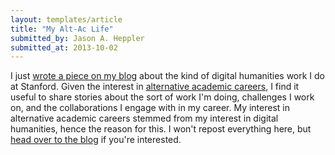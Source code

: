 ```yaml
---
layout: templates/article
title: "My Alt-Ac Life"
submitted_by: Jason A. Heppler
submitted_at: 2013-10-02
---
```


I just [wrote a piece on my blog](http://jasonheppler.org/2013/10/02/my-alt-ac-life.html) about the kind of digital humanities work I do at Stanford. Given the interest in [alternative academic careers](http://mediacommons.futureofthebook.org/alt-ac/), I find it useful to share stories about the sort of work I'm doing, challenges I work on, and the collaborations I engage with in my career. My interest in alternative academic careers stemmed from my interest in digital humanities, hence the reason for this. I won't repost everything here, but [head over to the blog](http://jasonheppler.org/2013/10/02/my-alt-ac-life.html) if you're interested.


